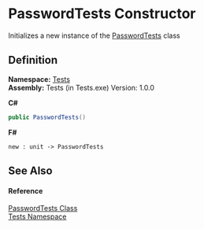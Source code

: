 # PasswordTests Constructor


Initializes a new instance of the <a href="T_Tests_PasswordTests.md">PasswordTests</a> class



## Definition
**Namespace:** <a href="N_Tests.md">Tests</a>  
**Assembly:** Tests (in Tests.exe) Version: 1.0.0

**C#**
``` C#
public PasswordTests()
```
**F#**
``` F#
new : unit -> PasswordTests
```



## See Also


#### Reference
<a href="T_Tests_PasswordTests.md">PasswordTests Class</a>  
<a href="N_Tests.md">Tests Namespace</a>  
